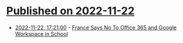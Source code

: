 # [Published on 2022-11-22](index.md)

* [2022-11-22, 17:21:00](https://news.slashdot.org/story/22/11/22/1631251/france-says-no-to-office-365-and-google-workspace-in-school?utm_source=rss1.0mainlinkanon&utm_medium=feed) - [France Says No To Office 365 and Google Workspace in School](https://news.slashdot.org/story/22/11/22/1631251/france-says-no-to-office-365-and-google-workspace-in-school?utm_source=rss1.0mainlinkanon&utm_medium=feed)
